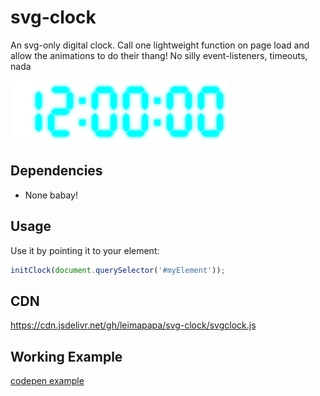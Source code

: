 # svg-clock
An svg-only digital clock. Call one lightweight function on page load and allow the animations to do their thang! No silly event-listeners, timeouts, nada

<img src="noon.svg" title="noon.svg" height="100px">

## Dependencies

* None babay!


## Usage
Use it by pointing it to your element:

```javascript
initClock(document.querySelector('#myElement'));
```

## CDN
https://cdn.jsdelivr.net/gh/leimapapa/svg-clock/svgclock.js


## Working Example
[codepen example](https://codepen.io/leimapapa/pen/MWPaRRO)
